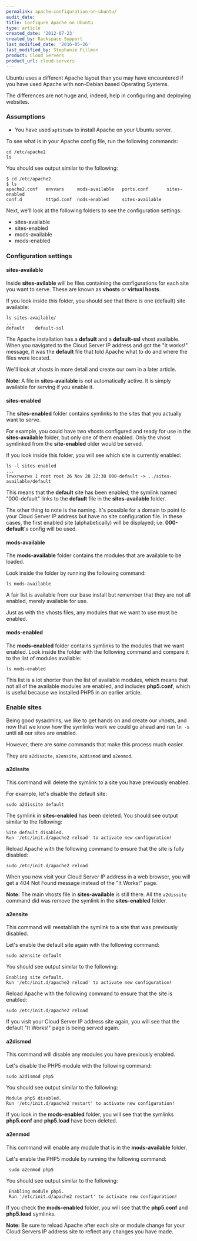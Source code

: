 ```yaml
---
permalink: apache-configuration-on-ubuntu/
audit_date:
title: Configure Apache on Ubuntu
type: article
created_date: '2012-07-23'
created_by: Rackspace Support
last_modified_date: '2016-05-26'
last_modified_by: Stephanie Fillmon
product: Cloud Servers
product_url: cloud-servers
---
```


Ubuntu uses a different Apache layout than you may have encountered if you have used Apache
with non-Debian based Operating Systems.

The differences are not huge and, indeed, help in configuring and deploying websites.

### Assumptions

-  You have used `aptitude` to install Apache on your Ubuntu server.

To see what is in your Apache config file, run the following commands:

    cd /etc/apache2
    ls

You should see output similar to the following:

    $ cd /etc/apache2
    $ ls
    apache2.conf   envvars     mods-available   ports.conf       sites-enabled
    conf.d         httpd.conf  nods-enabled     sites-available

Next, we'll look at the following folders to see the configuration settings:

-  sites-available
-  sites-enabled
-  mods-available
-  mods-enabled

### Configuration settings

#### sites-available

Inside **sites-avilable** will be files containing the configurations for each site you
want to serve. These are known as **vhosts** or **virtual hosts**.

If you look inside this folder, you should see that there is one (default) site available:

    ls sites-available/
    ...
    default    default-ssl

The Apache installation has a **default** and a **default-ssl** vhost available. When you
navigated to the Cloud Server IP address and got the "It works!" message, it was the
**default** file that told Apache what to do and where the files were located.

We'll look at vhosts in more detail and create our own in a later article.

**Note:** A file in **sites-available** is not automatically active. It is simply available
for serving if you enable it.

#### sites-enabled

The **sites-enabled** folder contains symlinks to the sites that you actually want to serve.

For example, you could have two vhosts configured and ready for use in the **sites-available**
folder, but only one of them enabled. Only the vhost symlinked from the **site-enabled**
older would be served.

If you look inside this folder, you will see which site is currently enabled:

    ls -l sites-enabled
    ...
    lrwxrwxrwx 1 root root 26 Nov 28 22:38 000-default -> ../sites-available/default

This means that the **default** site has been enabled; the symlink named "000-default"
links to the **default** file in the **sites-available** folder.

The other thing to note is the naming. It's possible for a domain to point to your Cloud
Server IP address but have no site configuration file. In these cases, the first enabled
site (alphabetically) will be displayed; i.e. **000-default**'s config will be used.

#### mods-available

The **mods-available** folder contains the modules that are available to be loaded.

Look inside the folder by running the following command:

    ls mods-available

A fair list is available from our base install but remember that they are not all enabled,
 merely available for use.

Just as with the vhosts files, any modules that we want to use must be enabled.

#### mods-enabled

The **mods-enabled** folder contains symlinks to the modules that we want enabled. Look
inside the folder with the following command and compare it to the list of modules available:

    ls mods-enabled

This list is a lot shorter than the list of available modules, which means that not all of
the available modules are enabled, and includes **php5.conf**, which is useful because we
installed PHP5 in an earlier article.

### Enable sites

Being good sysadmins, we like to get hands on and create our vhosts, and now that we know
how the symlinks work we could go ahead and run `ln -s` until all our sites are enabled.

However, there are some commands that make this process much easier.

They are `a2dissite`, `a2ensite`, `a2dismod` and `a2enmod`.

#### a2dissite

This command will delete the symlink to a site you have previously enabled.

For example, let's disable the default site:

    sudo a2dissite default

The symlink in **sites-enabled** has been deleted. You should see output similar to the following:

    Site default disabled.
    Run '/etc/init.d/apache2 reload' to activate new configuration!

Reload Apache with the following command to ensure that the site is fully disabled:

    sudo /etc/init.d/apache2 reload

When you now visit your Cloud Server IP address in a web browser, you will get a 404 Not
Found message instead of the "It Works!" page.

**Note:** The main vhosts file in **sites-available** is still there. All the `a2dissite`
command did was remove the symlink in the **sites-enabled** folder.

#### a2ensite

This command will reestablish the symlink to a site that was previously disabled.

Let's enable the default site again with the following command:

    sudo a2ensite default

You should see output similar to the following:

    Enabling site default.
    Run '/etc/init.d/apache2 reload' to activate new configuration!

Reload Apache with the following command to ensure that the site is enabled:

    sudo /etc/init.d/apache2 reload

If you visit your Cloud Server IP address site again, you will see that the default
"It Works!" page is being served again.

#### a2dismod

This command will disable any modules you have previously enabled.

Let's disable the PHP5 module with the following command:

    sudo a2dismod php5

You should see output similar to the following:

    Module php5 disabled.
    Run '/etc/init.d/apache2 restart' to activate new configuration!

If you look in the **mods-enabled** folder, you will see that the symlinks **php5.conf**
and **php5.load** have been deleted.

#### a2enmod

This command will enable any module that is in the **mods-available** folder.

Let's enable the PHP5 module by running the following command:

     sudo a2enmod php5

You should see output similar to the following:

     Enabling module php5.
     Run '/etc/init.d/apache2 restart' to activate new configuration!

If you check the **mods-enabled** folder, you will see that the **php5.conf** and
**php5.load** symlinks.

**Note:** Be sure to reload Apache after each site or module change for your Cloud Servers
IP address site to reflect any changes you have made.

